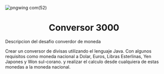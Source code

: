 
![pngwing com(52)](https://github.com/Fitoce/desafio2/assets/130674384/295a5463-03fc-4c88-b2a4-63cfff550b9a)

<h1 align ="center" >Conversor 3000</h1>


<wm> Descripcion del desafio converdor de moneda </em>

Crear un conversor de divisas utilizando el lenguaje Java. Con algunos requisitos como
moneda nacional  a Dolar, Euros, Libras Esterlinas, Yen Japones y Won sul-corano. 
y realizar el calculo desde cualquiera de estas monedas a la moneda nacional.
